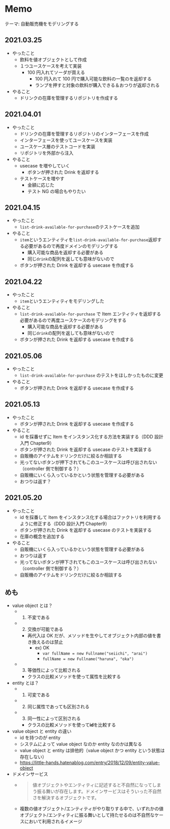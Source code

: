 # Memo

テーマ: 自動販売機をモデリングする

## 2021.03.25

- やったこと
  - 飲料を値オブジェクトとして作成
  - １つユースケースを考えて実装
    - 100 円入れてソーダが買える
      - 100 円入れて 100 円で購入可能な飲料の一覧のを返却する
      - ランプを押すと対象の飲料が購入できる＆おつりが返却される
- やること
  - ドリンクの在庫を管理するリポジトリを作成する

## 2021.04.01

- やったこと
  - ドリンクの在庫を管理するリポジトリのインターフェースを作成
  - インターフェースを使ってユースケースを実装
  - ユースケース層のテストコードを実装
  - リポジトリを外部から注入
- やること
  - usecase を増やしていく
    - ボタンが押された Drink を返却する
  - テストケースを増やす
    - 金額に応じた
    - テスト NG の場合もやりたい

## 2021.04.15

- やったこと
  - `list-drink-available-for-purchase`のテストケースを追加
- やること
  - `item`というエンティティを`list-drink-available-for-purchase`返却する必要があるので再度ドメインのモデリングする
    - 購入可能な商品を返却する必要がある
    - 同じ`drink`の配列を返しても意味がないので
  - ボタンが押された Drink を返却する usecase を作成する

## 2021.04.22

- やったこと
  - `item`というエンティティをモデリングした
- やること
  - `list-drink-available-for-purchase` で Item エンティティを返却する必要があるので再度ユースケースのモデリングをする
    - 購入可能な商品を返却する必要がある
    - 同じ`drink`の配列を返しても意味がないので
  - ボタンが押された Drink を返却する usecase を作成する

## 2021.05.06

- やったこと
  - `list-drink-available-for-purchase` のテストをほしかったものに変更
- やること
  - ボタンが押された Drink を返却する usecase を作成する

## 2021.05.13

- やったこと
  - ボタンが押された Drink を返却する usecase を作成する
- やること
  - id を採番せずに Item をインスタンス化する方法を実装する（DDD 設計入門 Chapter9）
  - ボタンが押された Drink を返却する usecase のテストを実装する
  - 自販機のアイテムをドリンクだけに絞るか相談する
  - 光ってないボタンが押下されてもこのユースケースは呼び出されない（controller 側で制御する？）
  - 自販機にいくら入っているかという状態を管理する必要がある
  - おつりは返す？

## 2021.05.20

- やったこと
  - id を採番して Item をインスタンス化する場合はファクトリを利用するように修正する（DDD 設計入門 Chapter9）
  - ボタンが押された Drink を返却する usecase のテストを実装する
  - 在庫の概念を追加する
- やること
  - 自販機にいくら入っているかという状態を管理する必要がある
  - おつりは返す
  - 光ってないボタンが押下されてもこのユースケースは呼び出されない（controller 側で制御する？）
  - 自販機のアイテムをドリンクだけに絞るか相談する

## めも

- value object とは？
  - 1. 不変である
  - 2. 交換が可能である
    - 再代入は OK だが、メソッドを生やしてオブジェクト内部の値を書き換えるのは禁止
      - ex) OK
        - `var fullName = new Fullname("seiichi", "arai")`
        - `fullName = new Fullname("haruna", "oka")`
  - 3. 等価性によって比較される
    - クラスの比較メソッドを使って属性を比較する
- entity とは？
  - 1. 可変である
  - 2. 同じ属性であっても区別される
  - 3. 同一性によって区別される
    - クラスの比較メソッドを使って**id**を比較する
- value object と entity の違い
  - id を持つのが entity
  - システムによって value object なのか entity なのかは異なる
  - value object と entity は排他的（value object かつ entity という状態は存在しない）
  - <https://little-hands.hatenablog.com/entry/2018/12/09/entity-value-object>
- ドメインサービス
  - > 値オブジェクトやエンティティに記述すると不自然になってしまう振る舞いが存在します。ドメインサービスはそういった不自然さを解決するオブジェクトです。
  - 複数の値オブジェクト/エンティティがやり取りする中で、いずれかの値オブジェクト/エンティティに振る舞いとして持たせるのは不自然なケースにおいて利用されるイメージ

